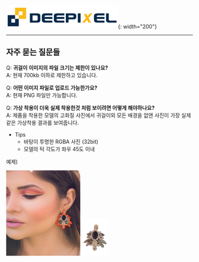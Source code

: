 ![deepixel.xyz](../../../APP/tutorial/img/Deepixel_logo.PNG){: width="200"}

---

## 자주 묻는 질문들

Q: **귀걸이 이미지의 파일 크기는 제한이 있나요?**<br>
A: 현재 700kb 이하로 제한하고 있습니다.

Q: **어떤 이미지 파일로 업로드 가능한가요?**<br>
A: 현재 PNG 파일만 가능합니다.

Q: **가상 착용이 더욱 실제 착용한것 처럼 보이려면 어떻게 해야하나요?**<br>
A: 제품을 착용한 모델의 고화질 사진에서 귀걸이외 모든 배경을 없앤  사진이 가장 실제 같은 가상착용 결과를 보여줍니다.

- Tips
  - 바탕이 투명한 RGBA 사진 (32bit)
  - 모델의 턱 각도가 좌우 45도 이내

예제)

<img src="../img/ex_one_stroke.PNG" alt="ex_one" title="first example" width="200" height="230" />

<img src="../img/ex_one_earring.PNG" alt="ex_one" title="first example" width="70" height="100" />
